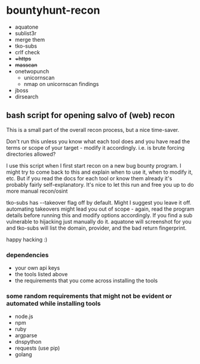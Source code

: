 # bountyhunt-recon
* aquatone
* sublist3r
* merge them
* tko-subs
* crlf check
* ~~+https~~
* ~~masscan~~
* onetwopunch
  * unicornscan
  * nmap on unicornscan findings
* jboss
* dirsearch

## bash script for opening salvo of (web) recon

This is a small part of the overall recon process, but a nice time-saver.

Don't run this unless you know what each tool does and you have read the terms or scope of your target - modify it accordingly. i.e. is brute forcing directories allowed?

I use this script when I first start recon on a new bug bounty program. I might try to come back to this and explain when to use it, when to modify it, etc. But if you read the docs for each tool or know them already it's probably fairly self-explanatory. It's nice to let this run and free you up to do more manual recon/osint

tko-subs has --takeover flag off by default. Might I suggest you leave it off. automating takeovers might lead you out of scope - again, read the program details before running this and modify options accordingly. If you find a sub vulnerable to hijacking just manually do it. aquatone will screenshot for you and tko-subs will list the domain, provider, and the bad return fingerprint.

happy hacking :)


### dependencies

  * your own api keys
  * the tools listed above
  * the requirements that you come across installing the tools
  
### some random requirements that might not be evident or automated while installing tools
  * node.js
  * npm
  * ruby
  * argparse
  * dnspython
  * requests (use pip)
  * golang

